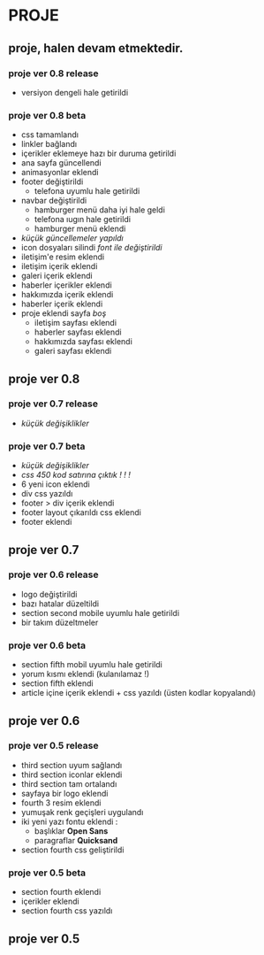 # PROJE

## **proje, halen devam etmektedir.**

### proje  ver 0.8 release

- versiyon dengeli hale getirildi
### proje ver 0.8 beta

- css tamamlandı
- linkler bağlandı 
- içerikler eklemeye hazı bir duruma getirildi
- ana sayfa güncellendi 
- animasyonlar eklendi
- footer değiştirildi 
  - telefona uyumlu hale getirildi
- navbar değiştirildi
  - hamburger menü daha iyi hale geldi
  - telefona ıugın hale getirildi
  - hamburger menü eklendi
- _küçük güncellemeler yapıldı_
- icon dosyaları silindi _font ile değiştirildi_
- iletişim'e resim eklendi
- iletişim içerik eklendi
- galeri içerik eklendi
- haberler içerikler eklendi
- hakkımızda içerik eklendi
- haberler içerik eklendi
- proje eklendi sayfa _boş_
  - iletişim sayfası eklendi
  - haberler sayfası eklendi
  - hakkımızda sayfası eklendi
  - galeri sayfası eklendi

## proje ver 0.8

### proje ver 0.7 release

- _küçük değişiklikler_

### proje ver 0.7 beta

- _küçük değişiklikler_
- _css 450 kod satırına çıktık ! ! !_
- 6 yeni icon eklendi
- div css yazıldı
- footer > div içerik eklendi
- footer layout çıkarıldı css eklendi
- footer eklendi

## proje ver 0.7

### proje ver 0.6 release

- logo değiştirildi
- bazı hatalar düzeltildi
- section second mobile uyumlu hale getirildi
- bir takım düzeltmeler

### proje ver 0.6 beta

- section fifth mobil uyumlu hale getirildi 
- yorum kısmı eklendi (kulanılamaz !)
- section fifth eklendi
- article içine içerik eklendi + css yazıldı (üsten kodlar kopyalandı)

## proje ver 0.6

### proje ver 0.5 release

- third section uyum sağlandı
- third section iconlar eklendi
- third section tam ortalandı
- sayfaya bir logo eklendi
- fourth 3 resim eklendi 
- yumuşak renk geçişleri uygulandı 
- iki yeni yazı fontu eklendi :
  - başlıklar **Open Sans**
  - paragraflar **Quicksand**
- section fourth css geliştirildi

### proje ver 0.5 beta

- section fourth eklendi
- içerikler eklendi
- section fourth css yazıldı

## proje ver 0.5 
